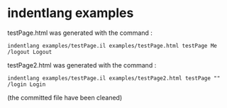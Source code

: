 # indentlang examples

testPage.html was generated with the command :

    indentlang examples/testPage.il examples/testPage.html testPage Me /logout Logout

testPage2.html was generated with the command :

    indentlang examples/testPage.il examples/testPage2.html testPage "" /login Login

(the committed file have been cleaned)